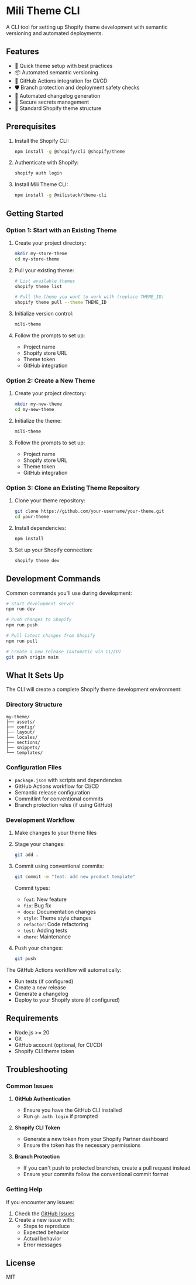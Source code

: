 # Mili Theme CLI

A CLI tool for setting up Shopify theme development with semantic versioning and automated deployments.

## Features

- 🚀 Quick theme setup with best practices
- 📦 Automated semantic versioning
- 🔄 GitHub Actions integration for CI/CD
- 🛡️ Branch protection and deployment safety checks
- 📝 Automated changelog generation
- 🔑 Secure secrets management
- 🎨 Standard Shopify theme structure

## Prerequisites

1. Install the Shopify CLI:
   ```bash
   npm install -g @shopify/cli @shopify/theme
   ```

2. Authenticate with Shopify:
   ```bash
   shopify auth login
   ```

3. Install Mili Theme CLI:
   ```bash
   npm install -g @milistack/theme-cli
   ```

## Getting Started

### Option 1: Start with an Existing Theme

1. Create your project directory:
   ```bash
   mkdir my-store-theme
   cd my-store-theme
   ```

2. Pull your existing theme:
   ```bash
   # List available themes
   shopify theme list

   # Pull the theme you want to work with (replace THEME_ID)
   shopify theme pull --theme THEME_ID
   ```

3. Initialize version control:
   ```bash
   mili-theme
   ```

4. Follow the prompts to set up:
   - Project name
   - Shopify store URL
   - Theme token
   - GitHub integration

### Option 2: Create a New Theme

1. Create your project directory:
   ```bash
   mkdir my-new-theme
   cd my-new-theme
   ```

2. Initialize the theme:
   ```bash
   mili-theme
   ```

3. Follow the prompts to set up:
   - Project name
   - Shopify store URL
   - Theme token
   - GitHub integration

### Option 3: Clone an Existing Theme Repository

1. Clone your theme repository:
   ```bash
   git clone https://github.com/your-username/your-theme.git
   cd your-theme
   ```

2. Install dependencies:
   ```bash
   npm install
   ```

3. Set up your Shopify connection:
   ```bash
   shopify theme dev
   ```

## Development Commands

Common commands you'll use during development:

```bash
# Start development server
npm run dev

# Push changes to Shopify
npm run push

# Pull latest changes from Shopify
npm run pull

# Create a new release (automatic via CI/CD)
git push origin main
```

## What It Sets Up

The CLI will create a complete Shopify theme development environment:

### Directory Structure
```
my-theme/
├── assets/
├── config/
├── layout/
├── locales/
├── sections/
├── snippets/
└── templates/
```

### Configuration Files
- `package.json` with scripts and dependencies
- GitHub Actions workflow for CI/CD
- Semantic release configuration
- Commitlint for conventional commits
- Branch protection rules (if using GitHub)

### Development Workflow

1. Make changes to your theme files
2. Stage your changes:
   ```bash
   git add .
   ```

3. Commit using conventional commits:
   ```bash
   git commit -m "feat: add new product template"
   ```

   Commit types:
   - `feat`: New feature
   - `fix`: Bug fix
   - `docs`: Documentation changes
   - `style`: Theme style changes
   - `refactor`: Code refactoring
   - `test`: Adding tests
   - `chore`: Maintenance

4. Push your changes:
   ```bash
   git push
   ```

The GitHub Actions workflow will automatically:
- Run tests (if configured)
- Create a new release
- Generate a changelog
- Deploy to your Shopify store (if configured)

## Requirements

- Node.js >= 20
- Git
- GitHub account (optional, for CI/CD)
- Shopify CLI theme token

## Troubleshooting

### Common Issues

1. **GitHub Authentication**
   - Ensure you have the GitHub CLI installed
   - Run `gh auth login` if prompted

2. **Shopify CLI Token**
   - Generate a new token from your Shopify Partner dashboard
   - Ensure the token has the necessary permissions

3. **Branch Protection**
   - If you can't push to protected branches, create a pull request instead
   - Ensure your commits follow the conventional commit format

### Getting Help

If you encounter any issues:
1. Check the [GitHub Issues](https://github.com/pasquinphilippe/mili-release/issues)
2. Create a new issue with:
   - Steps to reproduce
   - Expected behavior
   - Actual behavior
   - Error messages

## License

MIT
